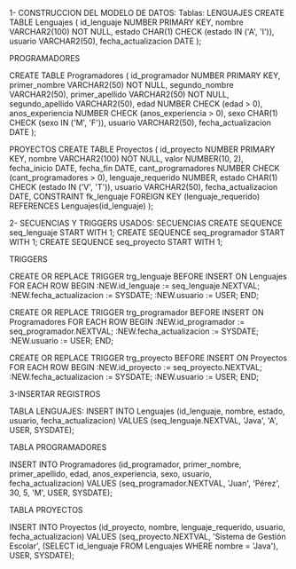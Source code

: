 1- CONSTRUCCION DEL MODELO DE DATOS:
Tablas:
LENGUAJES
CREATE TABLE Lenguajes (
    id_lenguaje NUMBER PRIMARY KEY,
    nombre VARCHAR2(100) NOT NULL,
    estado CHAR(1) CHECK (estado IN ('A', 'I')),
    usuario VARCHAR2(50),
    fecha_actualizacion DATE
);

PROGRAMADORES

CREATE TABLE Programadores (
    id_programador NUMBER PRIMARY KEY,
    primer_nombre VARCHAR2(50) NOT NULL,
    segundo_nombre VARCHAR2(50),
    primer_apellido VARCHAR2(50) NOT NULL,
    segundo_apellido VARCHAR2(50),
    edad NUMBER CHECK (edad > 0),
    anos_experiencia NUMBER CHECK (anos_experiencia > 0),
    sexo CHAR(1) CHECK (sexo IN ('M', 'F')),
    usuario VARCHAR2(50),
    fecha_actualizacion DATE
);


PROYECTOS
CREATE TABLE Proyectos (
    id_proyecto NUMBER PRIMARY KEY,
    nombre VARCHAR2(100) NOT NULL,
    valor NUMBER(10, 2),
    fecha_inicio DATE,
    fecha_fin DATE,
    cant_programadores NUMBER CHECK (cant_programadores > 0),
    lenguaje_requerido NUMBER,
    estado CHAR(1) CHECK (estado IN ('V', 'T')),
    usuario VARCHAR2(50),
    fecha_actualizacion DATE,
    CONSTRAINT fk_lenguaje FOREIGN KEY (lenguaje_requerido) REFERENCES Lenguajes(id_lenguaje)
);

2- SECUENCIAS Y TRIGGERS USADOS:
SECUENCIAS 
CREATE SEQUENCE seq_lenguaje START WITH 1;
CREATE SEQUENCE seq_programador START WITH 1;
CREATE SEQUENCE seq_proyecto START WITH 1;

TRIGGERS

CREATE OR REPLACE TRIGGER trg_lenguaje
BEFORE INSERT ON Lenguajes
FOR EACH ROW
BEGIN
    :NEW.id_lenguaje := seq_lenguaje.NEXTVAL;
    :NEW.fecha_actualizacion := SYSDATE;
    :NEW.usuario := USER;
END;

CREATE OR REPLACE TRIGGER trg_programador
BEFORE INSERT ON Programadores
FOR EACH ROW
BEGIN
    :NEW.id_programador := seq_programador.NEXTVAL;
    :NEW.fecha_actualizacion := SYSDATE;
    :NEW.usuario := USER;
END;

CREATE OR REPLACE TRIGGER trg_proyecto
BEFORE INSERT ON Proyectos
FOR EACH ROW
BEGIN
    :NEW.id_proyecto := seq_proyecto.NEXTVAL;
    :NEW.fecha_actualizacion := SYSDATE;
    :NEW.usuario := USER;
END;

3-INSERTAR REGISTROS

TABLA LENGUAJES:
INSERT INTO Lenguajes (id_lenguaje, nombre, estado, usuario, fecha_actualizacion) VALUES (seq_lenguaje.NEXTVAL, 'Java', 'A', USER, SYSDATE);


TABLA PROGRAMADORES

INSERT INTO Programadores (id_programador, primer_nombre, primer_apellido, edad, anos_experiencia, sexo, usuario, fecha_actualizacion) VALUES (seq_programador.NEXTVAL, 'Juan', 'Pérez', 30, 5, 'M', USER, SYSDATE);

TABLA PROYECTOS

INSERT INTO Proyectos (id_proyecto, nombre, lenguaje_requerido, usuario, fecha_actualizacion) VALUES (seq_proyecto.NEXTVAL, 'Sistema de Gestión Escolar', (SELECT id_lenguaje FROM Lenguajes WHERE nombre = 'Java'), USER, SYSDATE);






